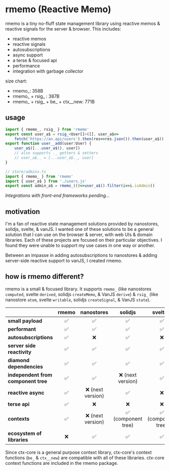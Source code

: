 # rmemo (Reactive Memo)

rmemo is a tiny no-fluff state management library using reactive memos & reactive signals for the server &
browser. This includes:

- reactive memos
- reactive signals
- autosubscriptions
- async support
- a terse & focused api
- performance
- integration with garbage collector

size chart:

- rmemo_: 358B
- rmemo_ + rsig_ : 387B
- rmemo_ + rsig_ + be_ + ctx__new: 771B

## usage

```ts
import { rmemo_, rsig_ } from 'rmemo'
export const user_a$ = rsig_<User[]>([], user_a$=>
	fetch('https://an.api/users').then(res=>res.json()).then(user_a$))
export function user__add(user:User) {
	user_a$([...user_a$(), user])
	// also supports ._ getters & setters
	// user_a$._ = [...user_a$._, user]
}
```

```ts
// store/admins.ts
import { rmemo_ } from 'rmemo'
import { user_a$ } from './users.js'
export const admin_a$ = rmemo_(()=>user_a$().filter(i=>i.isAdmin))
```

*Integrations with front-end frameworks pending...*

## motivation

I'm a fan of reactive state management solutions provided by nanostores, solidjs, svelte, & vanJS. I wanted one of
these solutions to be a general solution that I can use on the browser & server, with web UIs & domain libraries.
Each of these projects are focused on their particular objectives. I found they were unable to support my use cases
in one way or another.

Between an impasse in adding autosubscriptions to nanostores & adding server-side reactive support to vanJS, I
created rmemo.

## how is rmemo different?

rmemo is a small & focused library. It supports `rmemo_` (like nanostores `computed`, svelte `derived`,
solidjs `createMemo`, & VanJS `derive`) & `rsig_` (like nanostore `atom`, svelte `writable`, solidjs
`createSignal`, & VanJS `state`).

|                                     | **rmemo** |  **nanostores**  |    **solidjs**     |    **sveltejs**    | **vanjs** |
|-------------------------------------|:---------:|:----------------:|:------------------:|:------------------:|:---------:|
| **small payload**                   |     ✅     |        ✅         |         ✅          |         ✅          |     ✅     |
| **performant**                      |     ✅     |        ✅         |         ✅          |         ✅          |     ✅     |
| **autosubscriptions**               |     ✅     |        ❌         |         ✅          |         ❌          |     ✅     |
| **server side reactivity**          |     ✅     |        ✅         |         ✅          |         ✅          |     ❌     |
| **diamond dependencies**            |     ✅     |        ✅         |         ✅          |         ✅          |     ❌     |
| **independent from component tree** |     ✅     |        ✅         |  ❌ (next version)  |         ✅          |     ✅     |
| **reactive async**                  |     ✅     | ❌ (next version) |         ✅          |         ❌          |     ❌     |
| **terse api**                       |     ✅     |        ❌         |         ❌          |         ❌          |     ✅     |
| **contexts**                        |     ✅     | ❌ (next version) | ✅ (component tree) | ✅ (component tree) |     ❌     |
| **ecosystem of libraries**          |     ❌     |        ✅         |         ✅          |         ✅          |     ✅     |

Since ctx-core is a general purpose context library, ctx-core's context functions (`be_` & `ctx__new`) are 
compatible with all of these libraries.
ctx-core context functions are included in the rmemo package.
